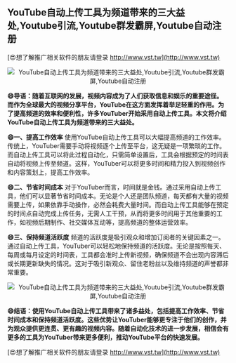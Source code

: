 ## **YouTube自动上传工具为频道带来的三大益处,Youtube引流,Youtube群发霸屏,Youtube自动注册**

[😍想了解推广相关软件的朋友请登录 http://www.vst.tw](http://www.vst.tw)

 <center><img src="https://vst.tw/MP4/tuiguang/png/6.png" alt="YouTube自动上传工具为频道带来的三大益处,Youtube引流,Youtube群发霸屏,Youtube自动注册"></center>

**😄导语：随着互联网的发展，视频内容成为了人们获取信息和娱乐的重要途径。而作为全球最大的视频分享平台，YouTube在这方面发挥着举足轻重的作用。为了提高频道的效率和便利性，许多YouTuber开始采用自动上传工具。本文将介绍YouTube自动上传工具为频道带来的三大益处。**

**😄一、提高工作效率**
使用YouTube自动上传工具可以大幅提高频道的工作效率。传统上，YouTuber需要手动将视频逐个上传至平台，这无疑是一项繁琐的工作。而自动上传工具可以将此过程自动化，只需简单设置后，工具会根据预定的时间表自动将视频上传至频道。这样，YouTuber可以将更多时间和精力投入到视频创作和内容策划上，提高工作效率。

**😄二、节省时间成本**
对于YouTuber而言，时间就是金钱。通过采用自动上传工具，他们可以显著节省时间成本。无论是个人还是团队频道，每天都有大量的视频需要上传，如果依靠手动操作，必然会耗费大量时间。而自动上传工具能够在预定的时间点自动完成上传任务，无需人工干预，从而将更多时间用于其他重要的工作，如视频后期制作、社交媒体互动等，提高频道的整体运营效率。

**😄三、保持频道活跃度**
频道的活跃度是吸引观众和增加订阅者的关键因素之一。通过自动上传工具，YouTuber可以轻松地保持频道的活跃度。无论是按照每天、每周或每月设定的时间表，工具都会准时上传新视频，确保频道不会出现内容滞后或长期更新缺失的情况。这对于吸引新观众、留住老粉丝以及维持频道的声誉都非常重要。

 <center><img src="https://vst.tw/MP4/tuiguang/png/3.png" alt="YouTube自动上传工具为频道带来的三大益处,Youtube引流,Youtube群发霸屏,Youtube自动注册"></center>

**😄结语：使用YouTube自动上传工具带来了诸多益处，包括提高工作效率、节省时间成本和保持频道活跃度。这些优势让YouTuber能够更专注于他们的创作，并为观众提供更连贯、更有趣的视频内容。随着自动化技术的进一步发展，相信会有更多的工具为YouTuber带来更多便利，推动YouTube平台的快速发展。**

[😍想了解推广相关软件的朋友请登录 http://www.vst.tw](http://www.vst.tw)



